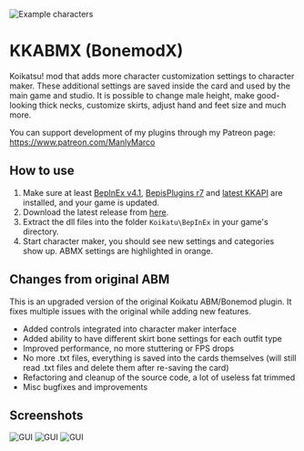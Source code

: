 ![Example characters](https://user-images.githubusercontent.com/39247311/48379579-e6891980-e6d4-11e8-890b-17e3509502ff.png)
# KKABMX (BonemodX)
Koikatsu! mod that adds more character customization settings to character maker. These additional settings are saved inside the card and used by the main game and studio. It is possible to change male height, make good-looking thick necks, customize skirts, adjust hand and feet size and much more.

You can support development of my plugins through my Patreon page: https://www.patreon.com/ManlyMarco

## How to use 
1. Make sure at least [BepInEx v4.1](https://github.com/BepInEx/BepInEx), [BepisPlugins r7](https://github.com/bbepis/BepisPlugins) and [latest KKAPI](https://github.com/ManlyMarco/KKAPI) are installed, and your game is updated.
2. Download the latest release from [here](https://github.com/ManlyMarco/KKABMX/releases/latest).
3. Extract the dll files into the folder `Koikatu\BepInEx` in your game's directory.
4. Start character maker, you should see new settings and categories show up. ABMX settings are highlighted in orange.

## Changes from original ABM
This is an upgraded version of the original Koikatu ABM/Bonemod plugin. It fixes multiple issues with the original while adding new features.
- Added controls integrated into character maker interface
- Added ability to have different skirt bone settings for each outfit type
- Improved performance, no more stuttering or FPS drops
- No more .txt files, everything is saved into the cards themselves (will still read .txt files and delete them after re-saving the card)
- Refactoring and cleanup of the source code, a lot of useless fat trimmed
- Misc bugfixes and improvements

## Screenshots
![GUI](https://user-images.githubusercontent.com/39247311/48955340-b734a100-ef4d-11e8-9c23-25d321812e2f.png)
![GUI](https://user-images.githubusercontent.com/39247311/48379580-e6891980-e6d4-11e8-91f5-4702c1af1fa2.png)
![GUI](https://user-images.githubusercontent.com/39247311/48379581-e6891980-e6d4-11e8-8253-21feed5ac6cb.png)

